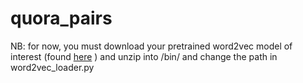 # quora_pairs

NB: for now, you must download your pretrained word2vec model of interest (found [here](https://github.com/3Top/word2vec-api) ) and unzip into /bin/ and change the path in word2vec_loader.py
